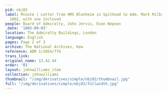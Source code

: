 ```yaml
---
pid: obj02
label: Minute | Letter from HMS Blenheim in Spithead to Adm. Mark Milbanke, 3rd September,
  1802, with one inclosed
people: Board of Admiralty, John Jervis, Evan Nepean
_date: '1802-09-03'
location: The Admiralty Buildings, London
language: English
pages: Page 2 of 3
archive: The National Archives, Kew
reference: ADM 1/1054/774
trans_link:
original_name: 13.42.44
order: '01'
layout: johnwilliams_item
collection: johnwilliams
thumbnail: "/img/derivatives/simple/obj02/thumbnail.jpg"
full: "/img/derivatives/simple/obj02/fullwidth.jpg"
---
```

